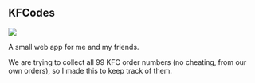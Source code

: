 ## KFCodes

![](https://i.imgur.com/4DX3fSv.png)

A small web app for me and my friends.

We are trying to collect all 99 KFC order numbers (no cheating, from our own orders), so I made this to keep track of them.